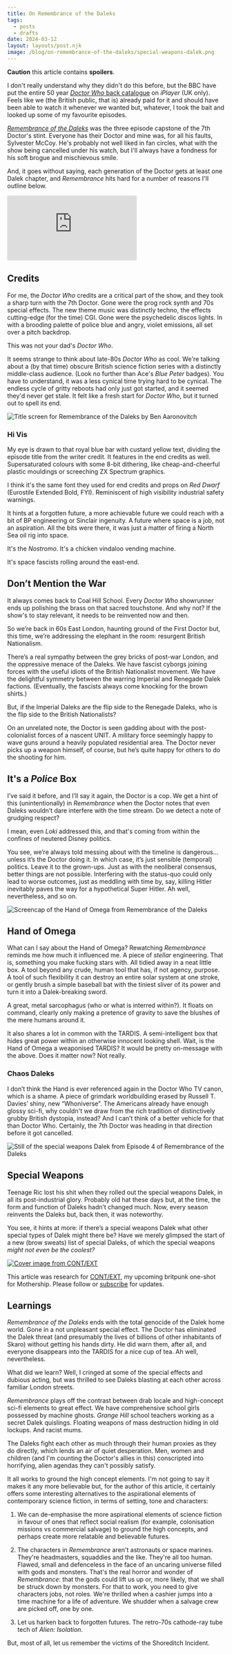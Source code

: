 ```yaml
---
title: On Remembrance of the Daleks
tags:
  - posts
  - drafts
date: 2024-03-12
layout: layouts/post.njk
image: /blog/on-remembrance-of-the-daleks/special-weapons-dalek.png
---
```

<aside>

**Caution** this article contains **spoilers**.

</aside>

I don't really understand why they didn't do this before, but the BBC have put the entire 50 year [*Doctor Who* back catalogue](https://www.bbc.co.uk/iplayer/episodes/p0ggwr8l/doctor-who-19631996) on *iPlayer* (UK only). Feels like we (the British public, that is) already paid for it and should have been able to watch it whenever we wanted but, whatever, I took the bait and looked up some of my favourite episodes.

[_Remembrance of the Daleks_](https://www.bbc.co.uk/iplayer/episode/p00v91lj/doctor-who-19631996-season-25-remembrance-of-the-daleks-part-1) was the three episode capstone of the 7th Doctor's stint. Everyone has their Doctor and mine was, for all his faults, Sylvester McCoy. He's probably not well liked in fan circles, what with the show being cancelled under his watch, but I'll always have a fondness for his soft brogue and mischievous smile.

And, it goes without saying, each generation of the Doctor gets at least one Dalek chapter, and _Remembrance_ hits hard for a number of reasons I'll outline below.

<iframe class="youtube video embed" src="https://www.youtube.com/embed/d0r27kOw2rw?si=n_i7rqxfgnqGCpID&amp;controls=0" title="YouTube video player" frameborder="0" allow="accelerometer; autoplay; clipboard-write; encrypted-media; gyroscope; picture-in-picture; web-share" allowfullscreen></iframe>

## Credits

For me, the _Doctor Who_ credits are a critical part of the show, and they took a sharp turn with the 7th Doctor. Gone were the prog rock synth and 70s special effects. The new theme music was distinctly techno, the effects cutting-edge (for the time) CGI. Gone were the psychedelic discos lights. In with a brooding palette of police blue and angry, violet emissions, all set over a pitch backdrop.

This was not your dad's _Doctor Who_.

It seems strange to think about late-80s _Doctor Who_ as cool. We're talking about a (by that time) obscure British science fiction series with a distinctly middle-class audience. (Look no further than Ace's _Blue Peter_ badges). You have to understand, it was a less cynical time trying hard to be cynical. The endless cycle of gritty reboots had only just got started, and it seemed they'd never get stale. It felt like a fresh start for _Doctor Who_, but it turned out to spell its end.

![Title screen for Remembrance of the Daleks by Ben Aaronovitch](./content/blog/on-remembrance-of-the-daleks/remembrance-of-the-daleks-title.png "Remembrance of the Daleks")

### Hi Vis

My eye is drawn to that royal blue bar with custard yellow text, dividing the episode title from the writer credit. It features in the end credits as well. Supersaturated colours with some 8-bit dithering, like cheap-and-cheerful plastic mouldings or screeching ZX Spectrum graphics.

I think it's the same font they used for end credits and props on _Red Dwarf_ (Eurostile Extended Bold, FYI). Reminiscent of high visibility industrial safety warnings.

It hints at a forgotten future, a more achievable future we could reach with a bit of BP engineering or Sinclair ingenuity. A future where space is a job, not an aspiration. All the bits were there, it was just a matter of firing a North Sea oil rig into space.

It's the _Nostromo_. It's a chicken vindaloo vending machine.

It's space fascists rolling around the east-end.

## Don’t Mention the War

It always comes back to Coal Hill School. Every _Doctor Who_ showrunner ends up polishing the brass on that sacred touchstone. And why not? If the show's to stay relevant, it needs to be reinvented now and then.

So we’re back in 60s East London, haunting ground of the First Doctor but, this time, we’re addressing the elephant in the room: resurgent British Nationalism.

There’s a real sympathy between the grey bricks of post-war London, and the oppressive menace of the Daleks. We have fascist cyborgs joining forces with the useful idiots of the British Nationalist movement. We have the delightful symmetry between the warring Imperial and Renegade Dalek factions. (Eventually, the fascists always come knocking for the brown shirts.)

But, if the Imperial Daleks are the flip side to the Renegade Daleks, who is the flip side to the British Nationalists?

On an unrelated note, the Doctor is seen gadding about with the post-colonialist forces of a nascent UNIT. A military force seemingly happy to wave guns around a heavily populated residential area. The Doctor never picks up a weapon himself, of course, but he’s quite happy for others to do the shooting for him.

## It's a *Police* Box

I’ve said it before, and I’ll say it again, the Doctor is a cop. We get a hint of this (unintentionally) in _Remembrance_ when the Doctor notes that even Daleks wouldn’t dare interfere with the time stream. Do we detect a note of grudging respect?

<aside>

I mean, even *Loki* addressed this, and that's coming from within the confines of neutered Disney politics.

</aside>

You see, we’re always told messing about with the timeline is dangerous… unless it’s the Doctor doing it. In which case, it’s just sensible (temporal) politics. Leave it to the grown-ups. Just as with the neoliberal consensus, better things are not possible. Interfering with the status-quo could only lead to worse outcomes, just as meddling with time by, say, killing Hitler inevitably paves the way for a hypothetical Super Hitler. Ah well, nevertheless, and so on.

![Screencap of the Hand of Omega from Remembrance of the Daleks](./content/blog/on-remembrance-of-the-daleks/hand-of-omega.png "The Hand of Omega")

## Hand of Omega

What can I say about the Hand of Omega? Rewatching *Remembrance* reminds me how much it influenced me. A piece of _stellar_ engineering. That is, something you make fucking stars with. All tidied away in a neat little box. A tool beyond any crude, human tool that has, if not agency, purpose. A tool of such flexibility it can destroy an entire solar system at one stroke, or gently brush a simple baseball bat with the tiniest sliver of its power and turn it into a Dalek-breaking sword.

A great, metal sarcophagus (who or what is interred within?). It floats on command, clearly only making a pretence of gravity to save the blushes of the mere humans around it.

It also shares a lot in common with the TARDIS. A semi-intelligent box that hides great power within an otherwise innocent looking shell. Wait, is the Hand of Omega a weaponised TARDIS? It would be pretty on-message with the above. Does it matter now? Not really.

### Chaos Daleks

I don’t think the Hand is ever referenced again in the Doctor Who TV canon, which is a shame. A piece of grimdark worldbuilding erased by Russell T. Davies’ shiny, new “Whoniverse”. The Americans already have enough glossy sci-fi, why couldn't we draw from the rich tradition of distinctively grubby British dystopia, instead? And I can’t think of a better vehicle for that than Doctor Who. Certainly, the 7th Doctor was heading in that direction before it got cancelled.

![Still of the special weapons Dalek from Episode 4 of Remembrance of the Daleks](./content/blog/on-remembrance-of-the-daleks/special-weapons-dalek.png "Special Weapons Dalek")

## Special Weapons

Teenage Ric lost his shit when they rolled out the special weapons Dalek, in all its post-industrial glory. Probably old hat these days but, at the time, the form and function of Daleks hadn’t changed much. Now, every season reinvents the Daleks but, back then, it was noteworthy.

You see, it hints at more: if there’s a special weapons Dalek what other special types of Dalek might there be? Have we merely glimpsed the start of a new (brow sweats) list of special Daleks, of which the special weapons _might not even be the coolest?_

<aside>

[![Cover image from CONT/EXT](./content/products/context/context.png "CONT/EXT")](https://grislyeye.com/products/context)

This article was research for [CONT/EXT](https://grislyeye.com/products/context), my upcoming britpunk one-shot for Mothership. Please follow or [subscribe](/mailing-list/) for updates.

</aside>

## Learnings

_Remembrance of the Daleks_ ends with the total genocide of the Dalek home world. Gone in a not unpleasant special effect. The Doctor has eliminated the Dalek threat (and presumably the lives of billions of other inhabitants of Skaro) without getting his hands dirty. He did warn them, after all, and everyone disappears into the TARDIS for a nice cup of tea. Ah well, nevertheless.

What did we learn? Well, I cringed at some of the special effects and dubious acting, but was thrilled to see Daleks blasting at each other across familiar London streets.

_Remembrance_ plays off the contrast between drab locale and high-concept sci-fi elements to great effect. We have comprehensive school girls possessed by machine ghosts. _Grange Hill_ school teachers working as a secret Dalek quislings. Floating weapons of mass destruction hiding in old lockups. And racist mums.

The Daleks fight each other as much through their human proxies as they do directly, which lends an air of quiet desperation. Men, women and children (and I'm counting the Doctor's allies in this) conscripted into horrifying, alien agendas they can't possibly satisfy.

It all works to ground the high concept elements. I'm not going to say it makes it any more believable but, for the author of this article, it certainly offers some interesting alternatives to the aspirational elements of contemporary science fiction, in terms of setting, tone and characters:

1. We can de-emphasise the more aspirational elements of science fiction in favour of ones that reflect social realism (for example, colonisation missions vs commercial salvage) to ground the high concepts, and perhaps create more relatable and believable futures.

2. The characters in _Remembrance_ aren't astronauts or space marines. They're headmasters, squaddies and the like. They're all too human. Flawed, small and defenceless in the face of an uncaring universe filled with gods and monsters. That's the real horror and wonder of _Remembrance_: that the gods could lift us up or, more likely, that we shall be struck down by monsters. For that to work, you need to give characters jobs, not roles. We're thrilled when a cashier jumps into a time machine for a life of adventure. We shudder when a salvage crew are picked off, one by one.

3. Let us harken back to forgotten futures. The retro-70s cathode-ray tube tech of _Alien: Isolation_.

But, most of all, let us remember the victims of the Shoreditch Incident.
